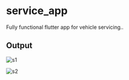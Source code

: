 # service_app

Fully functional flutter app for vehicle servicing..

## Output


![s1](https://github.com/sangeeta2701/service_app/assets/86039068/14366129-aff5-4d96-85a1-f55cd01f70ec)

![s2](https://github.com/sangeeta2701/service_app/assets/86039068/f7db3f76-4ca8-44d5-b318-63f5272070f9)
